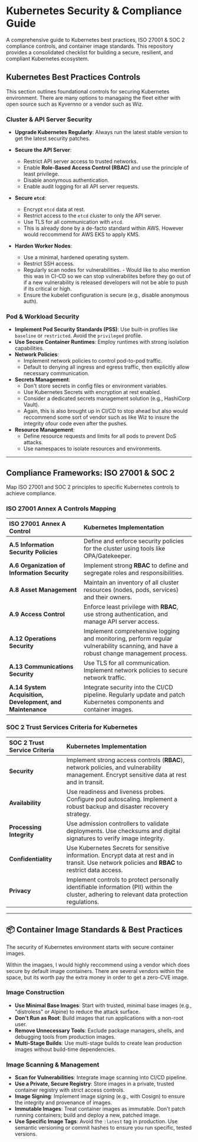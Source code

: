 # Kubernetes Security & Compliance Guide

A comprehensive guide to Kubernetes best practices, ISO 27001 & SOC 2 compliance controls, and container image standards. This repository provides a consolidated checklist for building a secure, resilient, and compliant Kubernetes ecosystem. 

## Kubernetes Best Practices Controls

This section outlines foundational controls for securing  Kubernetes environment. There are many options to managaing the fleet either with open source such as Kyvernno or a vendor such as Wiz.

### Cluster & API Server Security

* **Upgrade Kubernetes Regularly**: Always run the latest stable version to get the latest security patches.


* **Secure the API Server**:
    * Restrict API server access to trusted networks.
    * Enable **Role-Based Access Control (RBAC)** and use the principle of least privilege.
    * Disable anonymous authentication.
    * Enable audit logging for all API server requests.
* **Secure `etcd`**:
    * Encrypt `etcd` data at rest.
    * Restrict access to the `etcd` cluster to only the API server.
    * Use TLS for all communication with `etcd`.
    * This is already done by a de-facto standard within AWS. However would reccommend for AWS EKS to apply KMS. 
* **Harden Worker Nodes**:
    * Use a minimal, hardened operating system.
    * Restrict SSH access.
    * Regularly scan nodes for vulnerabilities. - Would like to also mention this was in CI-CD so we can stop vulnerabilites before they go out of if a new vulnerability is released developers will not be able to push if its critical or high. 
    * Ensure the kubelet configuration is secure (e.g., disable anonymous auth).


### Pod & Workload Security

* **Implement Pod Security Standards (PSS)**: Use built-in profiles like `baseline` or `restricted`. Avoid the `privileged` profile.
* **Use Secure Container Runtimes**: Employ runtimes with strong isolation capabilities.
* **Network Policies**:
    * Implement network policies to control pod-to-pod traffic.
    * Default to denying all ingress and egress traffic, then explicitly allow necessary communication.
* **Secrets Management**:
    * Don't store secrets in config files or environment variables.
    * Use Kubernetes Secrets with encryption at rest enabled.
    * Consider a dedicated secrets management solution (e.g., HashiCorp Vault).
    * Again, this is also brought up in CI/CD to stop ahead but also would reccommend some sort of vendor such as like Wiz to insure the integrity ofour code even after the pushes. 
* **Resource Management**:
    * Define resource requests and limits for all pods to prevent DoS attacks.
    * Use namespaces to isolate resources and environments.

---

## Compliance Frameworks: ISO 27001 & SOC 2

Map ISO 27001 and SOC 2 principles to specific Kubernetes controls to achieve compliance.

### ISO 27001 Annex A Controls Mapping

| ISO 27001 Annex A Control                | Kubernetes Implementation                                                                                                                  |
| :--------------------------------------- | :----------------------------------------------------------------------------------------------------------------------------------------- |
| **A.5 Information Security Policies** | Define and enforce security policies for the cluster using tools like OPA/Gatekeeper.                                                      |
| **A.6 Organization of Information Security** | Implement strong **RBAC** to define and segregate roles and responsibilities.                                                          |
| **A.8 Asset Management** | Maintain an inventory of all cluster resources (nodes, pods, services) and their owners.                                                   |
| **A.9 Access Control** | Enforce least privilege with **RBAC**, use strong authentication, and manage API server access.                                            |
| **A.12 Operations Security** | Implement comprehensive logging and monitoring, perform regular vulnerability scanning, and have a robust change management process.       |
| **A.13 Communications Security** | Use TLS for all communication. Implement network policies to secure network traffic.                                                       |
| **A.14 System Acquisition, Development, and Maintenance** | Integrate security into the CI/CD pipeline. Regularly update and patch Kubernetes components and container images.           |

### SOC 2 Trust Services Criteria for Kubernetes

| SOC 2 Trust Service Criteria | Kubernetes Implementation                                                                                                                                  |
| :--------------------------- | :--------------------------------------------------------------------------------------------------------------------------------------------------------- |
| **Security** | Implement strong access controls (**RBAC**), network policies, and vulnerability management. Encrypt sensitive data at rest and in transit.                |
| **Availability** | Use readiness and liveness probes. Configure pod autoscaling. Implement a robust backup and disaster recovery strategy.                                     |
| **Processing Integrity** | Use admission controllers to validate deployments. Use checksums and digital signatures to verify image integrity.                                          |
| **Confidentiality** | Use Kubernetes Secrets for sensitive information. Encrypt data at rest and in transit. Use network policies and **RBAC** to restrict data access.        |
| **Privacy** | Implement controls to protect personally identifiable information (PII) within the cluster, adhering to relevant data protection regulations.             |

---

## 📦 Container Image Standards & Best Practices

The security of  Kubernetes environment starts with secure container images.

Within the imagaes, I would highly reccommend using a vendor which does secure by default image containers. There are several vendors within the space, but its worth pay the extra money in order to get a zero-CVE image. 

### Image Construction

* **Use Minimal Base Images**: Start with trusted, minimal base images (e.g., "distroless" or Alpine) to reduce the attack surface.
* **Don't Run as Root**: Build images that run applications with a non-root user.
* **Remove Unnecessary Tools**: Exclude package managers, shells, and debugging tools from production images.
* **Multi-Stage Builds**: Use multi-stage builds to create lean production images without build-time dependencies.

### Image Scanning & Management

* **Scan for Vulnerabilities**: Integrate image scanning into  CI/CD pipeline.
* **Use a Private, Secure Registry**: Store images in a private, trusted container registry with strict access controls.
* **Image Signing**: Implement image signing (e.g., with Cosign) to ensure the integrity and provenance of images.
* **Immutable Images**: Treat container images as immutable. Don't patch running containers; build and deploy a new, patched image.
* **Use Specific Image Tags**: Avoid the `:latest` tag in production. Use semantic versioning or commit hashes to ensure you run specific, tested versions.



